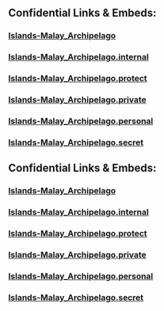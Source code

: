 ﻿
## Confidential Links & Embeds: 

### [Islands-Malay_Archipelago](../../../../../../_public/Earth/Continent/Asia/Asia~South~East/Malay_Archipelago/Islands-Malay_Archipelago.md) 

### [Islands-Malay_Archipelago.internal](../../../../../../_internal/Earth/Continent/Asia/Asia~South~East/Malay_Archipelago/Islands-Malay_Archipelago.internal.md) 

### [Islands-Malay_Archipelago.protect](../../../../../../_protect/Earth/Continent/Asia/Asia~South~East/Malay_Archipelago/Islands-Malay_Archipelago.protect.md) 

### [Islands-Malay_Archipelago.private](../../../../../../_private/Earth/Continent/Asia/Asia~South~East/Malay_Archipelago/Islands-Malay_Archipelago.private.md) 

### [Islands-Malay_Archipelago.personal](../../../../../../_personal/Earth/Continent/Asia/Asia~South~East/Malay_Archipelago/Islands-Malay_Archipelago.personal.md) 

### [Islands-Malay_Archipelago.secret](../../../../../../_secret/Earth/Continent/Asia/Asia~South~East/Malay_Archipelago/Islands-Malay_Archipelago.secret.md) 

## Confidential Links & Embeds: 

### [Islands-Malay_Archipelago](/_public/Earth/Continent/Asia/Asia~South~East/Malay_Archipelago/Islands-Malay_Archipelago.md) 

### [Islands-Malay_Archipelago.internal](/_internal/Earth/Continent/Asia/Asia~South~East/Malay_Archipelago/Islands-Malay_Archipelago.internal.md) 

### [Islands-Malay_Archipelago.protect](/_protect/Earth/Continent/Asia/Asia~South~East/Malay_Archipelago/Islands-Malay_Archipelago.protect.md) 

### [Islands-Malay_Archipelago.private](/_private/Earth/Continent/Asia/Asia~South~East/Malay_Archipelago/Islands-Malay_Archipelago.private.md) 

### [Islands-Malay_Archipelago.personal](/_personal/Earth/Continent/Asia/Asia~South~East/Malay_Archipelago/Islands-Malay_Archipelago.personal.md) 

### [Islands-Malay_Archipelago.secret](/_secret/Earth/Continent/Asia/Asia~South~East/Malay_Archipelago/Islands-Malay_Archipelago.secret.md) 
